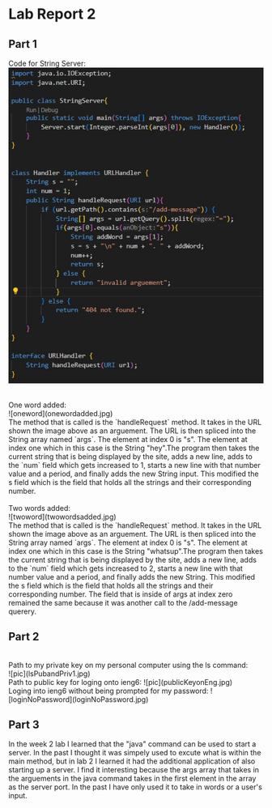 # Lab Report 2

## Part 1
Code for String Server:
<br>
![code](Code.jpg)
<br>


<br>
One word added:
<br>
![oneword](onewordadded.jpg)
<br>
The method that is called is the `handleRequest` method. It takes in the URL shown the image above as an arguement. The URL is then spliced into the String array named `args`. The element at index 0 is "s". The element at index one which in this case is the String "hey".The program then takes the current string that is being displayed by the site, adds a new line, adds to the `num` field which gets increased to 1, starts a new line with that number value and a period, and finally adds the new String input. This modified the s field which is the field that holds all the strings and their corresponding number. 
<br>

<br>
Two words added:
<br>
![twoword](twowordsadded.jpg)
<br>
The method that is called is the `handleRequest` method. It takes in the URL shown the image above as an arguement. The URL is then spliced into the String array named `args`. The element at index 0 is "s". The element at index one which in this case is the String "whatsup".The program then takes the current string that is being displayed by the site, adds a new line, adds to the `num` field which gets increased to 2, starts a new line with that number value and a period, and finally adds the new String. This modified the s field which is the field that holds all the strings and their corresponding number. The field that is inside of args at index zero remained the same because it was another call to the /add-message querery. 

<br>


## Part 2
<br>
Path to my private key on my personal computer using the ls command:
<br>
![pic](lsPubandPriv1.jpg)
<br>
Path to public key for loging onto ieng6:
![pic](publicKeyonEng.jpg)

<br>
Loging into ieng6 without being prompted for my password:
![loginNoPassword](loginNoPassword.jpg)
<br>

## Part 3
In the week 2 lab I learned that the "java" command can be used to start a server. In the past I thought it was simpely used to excute what is within the main method, but in lab 2 I learned it had the additional application of also starting up a server. I find it interesting because the args array that takes in the arguements in the java command takes in the first element in the array as the server port. In the past I have only used it to take in words or a user's input.
